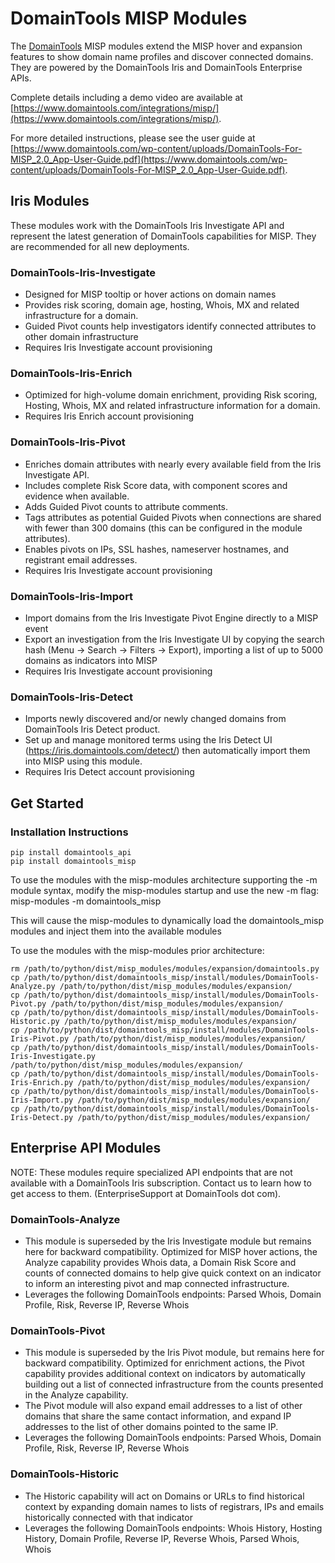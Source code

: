 # DomainTools MISP Modules

The [DomainTools](https://domaintools.com) MISP modules extend the MISP hover and expansion features to show domain name profiles and discover connected domains. They are powered by the DomainTools Iris and DomainTools Enterprise APIs.

Complete details including a demo video are available at [https://www.domaintools.com/integrations/misp/](https://www.domaintools.com/integrations/misp/).

For more detailed instructions, please see the user guide at [https://www.domaintools.com/wp-content/uploads/DomainTools-For-MISP_2.0_App-User-Guide.pdf](https://www.domaintools.com/wp-content/uploads/DomainTools-For-MISP_2.0_App-User-Guide.pdf).

## Iris Modules

These modules work with the DomainTools Iris Investigate API and represent the latest generation of DomainTools capabilities for MISP. They are recommended for all new deployments.

### DomainTools-Iris-Investigate

- Designed for MISP tooltip or hover actions on domain names
- Provides risk scoring, domain age, hosting, Whois, MX and related infrastructure for a domain.
- Guided Pivot counts help investigators identify connected attributes to other domain infrastructure
- Requires Iris Investigate account provisioning

### DomainTools-Iris-Enrich

- Optimized for high-volume domain enrichment, providing Risk scoring, Hosting, Whois, MX and related infrastructure information for a domain.
- Requires Iris Enrich account provisioning

### DomainTools-Iris-Pivot

- Enriches domain attributes with nearly every available field from the Iris Investigate API.
- Includes complete Risk Score data, with component scores and evidence when available.
- Adds Guided Pivot counts to attribute comments.
- Tags attributes as potential Guided Pivots when connections are shared with fewer than 300 domains (this can be configured in the module attributes).
- Enables pivots on IPs, SSL hashes, nameserver hostnames, and registrant email addresses.
- Requires Iris Investigate account provisioning

### DomainTools-Iris-Import

- Import domains from the Iris Investigate Pivot Engine directly to a MISP event
- Export an investigation from the Iris Investigate UI by copying the search hash (Menu -> Search -> Filters -> Export), importing a list of up to 5000 domains as indicators into MISP
- Requires Iris Investigate account provisioning

### DomainTools-Iris-Detect

- Imports newly discovered and/or newly changed domains from DomainTools Iris Detect product.
- Set up and manage monitored terms using the Iris Detect UI (https://iris.domaintools.com/detect/) then automatically import them into MISP using this module.
- Requires Iris Detect account provisioning

## Get Started

### Installation Instructions

    pip install domaintools_api
    pip install domaintools_misp

To use the modules with the misp-modules architecture supporting the -m module syntax, modify the misp-modules startup and use the new -m flag:
misp-modules -m domaintools_misp

This will cause the misp-modules to dynamically load the domaintools_misp modules and inject them into the available modules

To use the modules with the misp-modules prior architecture:

    rm /path/to/python/dist/misp_modules/modules/expansion/domaintools.py
    cp /path/to/python/dist/domaintools_misp/install/modules/DomainTools-Analyze.py /path/to/python/dist/misp_modules/modules/expansion/
    cp /path/to/python/dist/domaintools_misp/install/modules/DomainTools-Pivot.py /path/to/python/dist/misp_modules/modules/expansion/
    cp /path/to/python/dist/domaintools_misp/install/modules/DomainTools-Historic.py /path/to/python/dist/misp_modules/modules/expansion/
    cp /path/to/python/dist/domaintools_misp/install/modules/DomainTools-Iris-Pivot.py /path/to/python/dist/misp_modules/modules/expansion/
    cp /path/to/python/dist/domaintools_misp/install/modules/DomainTools-Iris-Investigate.py /path/to/python/dist/misp_modules/modules/expansion/
    cp /path/to/python/dist/domaintools_misp/install/modules/DomainTools-Iris-Enrich.py /path/to/python/dist/misp_modules/modules/expansion/
    cp /path/to/python/dist/domaintools_misp/install/modules/DomainTools-Iris-Import.py /path/to/python/dist/misp_modules/modules/expansion/
    cp /path/to/python/dist/domaintools_misp/install/modules/DomainTools-Iris-Detect.py /path/to/python/dist/misp_modules/modules/expansion/

## Enterprise API Modules

NOTE: These modules require specialized API endpoints that are not available with a DomainTools Iris subscription. Contact us to learn how to get access to them. (EnterpriseSupport at DomainTools dot com).

### DomainTools-Analyze

- This module is superseded by the Iris Investigate module but remains here for backward compatibility. Optimized for MISP hover actions, the Analyze capability provides Whois data, a Domain Risk Score and counts of connected domains to help give quick context on an indicator to inform an interesting pivot and map connected infrastructure.
- Leverages the following DomainTools endpoints: Parsed Whois, Domain Profile, Risk, Reverse IP, Reverse Whois

### DomainTools-Pivot

- This module is superseded by the Iris Pivot module, but remains here for backward compatibility. Optimized for enrichment actions, the Pivot capability provides additional context on indicators by automatically building out a list of connected infrastructure from the counts presented in the Analyze capability.
- The Pivot module will also expand email addresses to a list of other domains that share the same contact information, and expand IP addresses to the list of other domains pointed to the same IP.
- Leverages the following DomainTools endpoints: Parsed Whois, Domain Profile, Risk, Reverse IP, Reverse Whois

### DomainTools-Historic

- The Historic capability will act on Domains or URLs to find historical context by expanding domain names to lists of registrars, IPs and emails historically connected with that indicator
- Leverages the following DomainTools endpoints: Whois History, Hosting History, Domain Profile, Reverse IP, Reverse Whois, Parsed Whois, Whois
